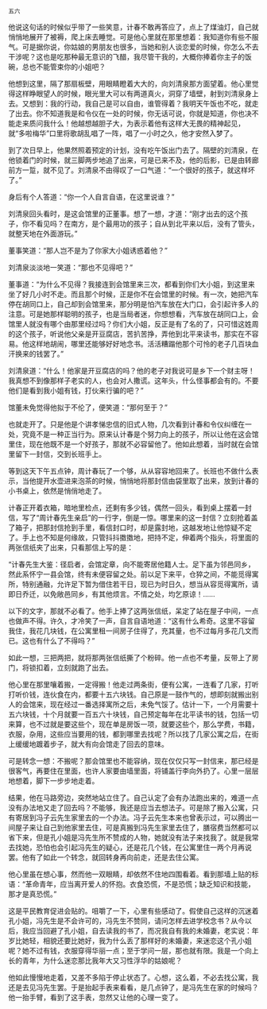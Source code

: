     五六 

   他说这句话的时候似乎带了一些笑意，计春不敢再答应了，点上了煤油灯，自己就悄悄地展开了被褥，爬上床去睡觉。可是他心里就在那里想着：我知道你有些不服气。可是据你说，你姑娘的男朋友也很多，当她和别人谈恋爱的时候，你怎么不去干涉呢？这也是吃那种最无意识的飞醋，我尽管干我的，大概你捧着你主子的饭碗，总也不能管束你的小姐吧？

   他想到这里，隔了那扇板壁，用眼睛瞪着大大的，向刘清泉那方面望着。他心里觉得这样睁眼望人的时候，眼光里大可以有两道真火，洞穿了墙壁，射到刘清泉身上去。又想到：我的行动，我自己是可以自由，谁管得着？我明天午饭也不吃，就走了出去。你不知道我是和令仪在一处的时候，你无话可说，你就是知道，你也决不能走来质问我什么！他越想越胆子大，为表示着他有这样大无畏的精神起见，就“多啦梅华”口里将歌胡乱唱了一阵，唱了一小时之久，他才安然入梦了。

   到了次日早上，他果然照着预定的计划，没有吃午饭出门去了。隔壁的刘清泉，在他锁着门的时候，就三脚两步地追了出来，可是已来不及，他的后影，已是由转廊前方一踅，就不见了。刘清泉不由得叹了一口气道：“一个很好的孩子，就这样坏了。”

   身后有个人答道：“你一个人自言自语，在这里说谁？”

   刘清泉回头看时，是这会馆里的正董事。想了一想，才道：“刚才出去的这个孩子，你不看见吗？在南方，是个最用功的孩子；自从到北平来以后，没有了管头，就整天地在外面游玩。”

   董事笑道：“那人岂不是为了你家大小姐诱惑着他？”

   刘清泉淡淡地一笑道：“那也不见得吧？”

   董事道：“为什么不见得？我接连到会馆里来三次，都看到你们大小姐，到这里来坐了好几小时不走。而且那个时候，正是你不在会馆里的时候。有一次，她把汽车停在胡同口上，自己却到会馆里来，那分明是怕汽车放在大门口，会引起许多人的注意。可是她那样聪明的孩子，也是当局者迷，你想想看，汽车放在胡同口上，会馆里人就没有哪个由那里经过吗？你们大小姐，反正是有了名的了，只可惜这姓周的这个孩子，听说他父亲是开豆腐店，苦扒苦挣，弄他到北平来读书，那实在不容易。他这样地胡闹，哪里还能够好好地念书。活活糟蹋他那个可怜的老子几百块血汗换来的钱罢了。”

   刘清泉道：“什么！他家是开豆腐店的吗？他的老子对我说可是乡下一个财主呀！我真想不到像那样子老实的人，也会对人撒谎。这年头，什么怪事都会有的。不要他们是看到我小姐有钱，打伙来行骗的吧？”

   馆董未免觉得他拟于不伦了，便笑道：“那何至于？”

   也就走开了。只是他是个讲孝悌忠信的旧式人物，几次看到计春和令仪纠缠在一处，究竟不是一种正当行为。原来认计春是个努力向上的孩子，所以让他在这会馆里住，现在他既不是一个好孩子，那就不必容留他了。他如此想着，当时就在会馆里留下一封信，交到长班手上。

   等到这天下午五点钟，周计春玩了一个够，从从容容地回来了。长班也不做什么表示，当他提开水壶进来泡茶的时候，悄悄地将那封信由袋里取了出来，放到计春的小书桌上，依然是悄俏地走了。

   计春正开着衣箱，暗地里检点，还剩有多少钱，偶然一回头，看到桌上摆着一封信，写了“周计春先生亲启”的一行字，倒是一惊。哪里来的这一封信？立刻抢着盖了箱子，把那封信抢到手里，看信封口时，却是露封地，这越发地让他惊疑不定了。手上也不知是何缘故，只管抖抖擞擞地，把持不定，伸着两个指头，将里面的两张信纸夹了出来，只看那信上写的是：

   “计春先生大鉴：径启者，会馆定章，向不能寄居他籍人士。足下虽为邻邑同乡，然此系怀宁一县会馆，终有未便容留之处。前以足下来平，仓猝之间，不能觅得寓所，特别通融，允许足下暂为借住若干日，现已为时日久，想当从容觅得寓所，请即日乔迁，以免敞邑同乡，有其他烦言。不情之处，均乞原谅！……

   以下的文字，那就不必看了。他手上捧了这两张信纸，呆定了站在屋子中间，一点也做声不得。许久，才冷笑了一声，自言自语地道：“这有什么希奇。这里不容留我住，我花几块钱，在公寓里租一间房子住得了，充其量，也不过每月多花几文而已。这也有什么了不得吗？”

   如此一想，三把两把，就将那两张信纸撕了个粉碎。他一点也不考量，反带上了房门，将锁扣着，立刻就跑了出去。

   他心里在那里嚷着搬，一定得搬！他走过两条街，便有公寓，一连看了几家，打听打听价钱，连伙食在内，都要十五六块钱。自己原是一鼓作气的，想即刻就搬出别人的会馆来，现在经过一番选择寓所之后，未免气馁了。估计一下，一个月需要十五六块钱，十个月就要一百五六十块钱，自己预定每年在北平读书的钱，包括一切来算，也不过就是要这些个，现在单是房饭一项，就要这些个，那么学费，书籍，衣服，杂用，这些应当要用的钱，都到哪里去找呢？所以找了几家公寓之后，在街上缓缓地踱着步子，就大有向会馆走了回去的意味。

   可是转念一想：不搬呢？那会馆里也不能容纳，现在仅仅只写一封信来，那已经是很客气，再要住在里面，也许人家要由墙里面，将铺盖行李向外扔了。心里一层层地想着，脚下一步步地走着。

   结果，他在马路旁边，突然地站立住了。自己认定了会有办法跑出来的，难道一点没有办法地又走了回去吗？不能够，我还是应当去想法子。可是除了搬入公寓，只有寄居到冯子云先生家里去的一个办法。冯子云先生本来也曾表示过，可以腾出一间屋子来让自己到他家里去住，可是真搬到冯先生家里去住了，膳宿费当然都可以省下来，但是孔小姐是冯先生所不赞成的人物，她就没有法子来找我了。就是我常去找她，恐怕也会引起冯先生的疑心，还是花几个钱，在公寓里住一两个月再说罢。他有了如此一个转念，就回转身再向前走，还是去住公寓。

   他心里虽在想心事，然而他一双眼睛，却依然不住地四围看着。看到那墙上贴的标语：“革命青年，应当离开爱人的怀抱。衣食恐慌，不是恐慌；缺乏知识和技能，那才是真恐慌。”

   这是平民教育促进会贴的。咀嚼了一下，心里有些感动了。假使自己这样的沉迷着孔小姐，冯先生是不会许可的，冯先生不赞同，请问怎样去进学校念书？从今以后，我应当回避了孔小姐，自去读我的书了，而况我自有我的未婚妻，老实说：年岁比她轻，相貌还要比她好，我为什么丢了那样好的未婚妻，来迷恋这个孔小姐呢？她不过有钱，衣服穿得华丽一点；至于学问一层，那也就有限。我是一个向上长的青年，为什么迷恋那比我年大又习性浮华的姑娘呢？

   他如此慢慢地走着，又差不多陷于停止状态了。心想，这么着，不必去找公寓，我还是去见冯先生罢。于是抬起手表来看看，是几点钟了，是冯先生在家的时候吗？他一抬手臂，看到了这手表，忽然又让他的心理一变了。

